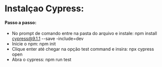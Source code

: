 # Instalçao Cypress:

#### Passo a passo: 
* No prompt de comando entre na pasta do arquivo e instale:
    npm install cypress@9.1.1 --save -include=dev
* Inicie o npm: npm init
* Clique enter até chegar na opção test command e insira: npx cypress open
* Abra o cypress: npm run test
